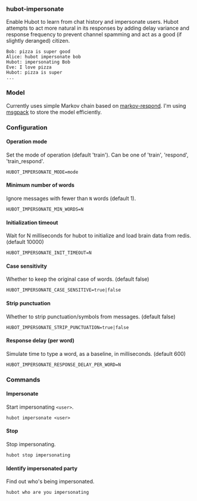 ### hubot-impersonate

Enable Hubot to learn from chat history and impersonate users. Hubot attempts to act more natural in its responses by adding delay variance and response frequency to prevent channel spamming and act as a good (if slightly deranged) citizen.

```
Bob: pizza is super good
Alice: hubot impersonate bob
Hubot: impersonating Bob
Eve: I love pizza
Hubot: pizza is super
...
```

### Model

Currently uses simple Markov chain based on [markov-respond](https://github.com/b3nj4m/node-markov). I'm using [msgpack](https://npmjs.org/package/msgpack) to store the model efficiently.

### Configuration

#### Operation mode

Set the mode of operation (default 'train'). Can be one of 'train', 'respond', 'train_respond'.

```
HUBOT_IMPERSONATE_MODE=mode
```

#### Minimum number of words

Ignore messages with fewer than `N` words (default 1).

```
HUBOT_IMPERSONATE_MIN_WORDS=N
```

#### Initialization timeout

Wait for N milliseconds for hubot to initialize and load brain data from redis. (default 10000)

```
HUBOT_IMPERSONATE_INIT_TIMEOUT=N
```

#### Case sensitivity

Whether to keep the original case of words. (default false)

```
HUBOT_IMPERSONATE_CASE_SENSITIVE=true|false
```

#### Strip punctuation

Whether to strip punctuation/symbols from messages. (default false)

```
HUBOT_IMPERSONATE_STRIP_PUNCTUATION=true|false
```

#### Response delay (per word)

Simulate time to type a word, as a baseline, in milliseconds. (default 600)

```
HUBOT_IMPERSONATE_RESPONSE_DELAY_PER_WORD=N
```

### Commands

#### Impersonate

Start impersonating `<user>`.

```
hubot impersonate <user>
```

#### Stop

Stop impersonating.

```
hubot stop impersonating
```

#### Identify impersonated party

Find out who's being impersonated.

```
hubot who are you impersonating
```

